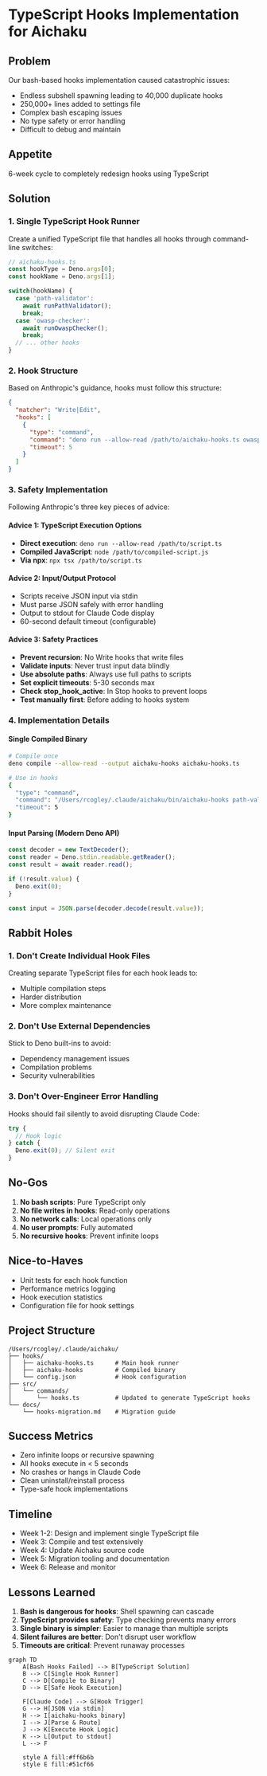 # TypeScript Hooks Implementation for Aichaku

## Problem

Our bash-based hooks implementation caused catastrophic issues:
- Endless subshell spawning leading to 40,000 duplicate hooks
- 250,000+ lines added to settings file
- Complex bash escaping issues
- No type safety or error handling
- Difficult to debug and maintain

## Appetite

6-week cycle to completely redesign hooks using TypeScript

## Solution

### 1. Single TypeScript Hook Runner

Create a unified TypeScript file that handles all hooks through command-line switches:

```typescript
// aichaku-hooks.ts
const hookType = Deno.args[0];
const hookName = Deno.args[1];

switch(hookName) {
  case 'path-validator':
    await runPathValidator();
    break;
  case 'owasp-checker':
    await runOwaspChecker();
    break;
  // ... other hooks
}
```

### 2. Hook Structure

Based on Anthropic's guidance, hooks must follow this structure:

```json
{
  "matcher": "Write|Edit",
  "hooks": [
    {
      "type": "command",
      "command": "deno run --allow-read /path/to/aichaku-hooks.ts owasp-checker",
      "timeout": 5
    }
  ]
}
```

### 3. Safety Implementation

Following Anthropic's three key pieces of advice:

#### Advice 1: TypeScript Execution Options
- **Direct execution**: `deno run --allow-read /path/to/script.ts`
- **Compiled JavaScript**: `node /path/to/compiled-script.js`
- **Via npx**: `npx tsx /path/to/script.ts`

#### Advice 2: Input/Output Protocol
- Scripts receive JSON input via stdin
- Must parse JSON safely with error handling
- Output to stdout for Claude Code display
- 60-second default timeout (configurable)

#### Advice 3: Safety Practices
- **Prevent recursion**: No Write hooks that write files
- **Validate inputs**: Never trust input data blindly
- **Use absolute paths**: Always use full paths to scripts
- **Set explicit timeouts**: 5-30 seconds max
- **Check stop_hook_active**: In Stop hooks to prevent loops
- **Test manually first**: Before adding to hooks system

### 4. Implementation Details

#### Single Compiled Binary
```bash
# Compile once
deno compile --allow-read --output aichaku-hooks aichaku-hooks.ts

# Use in hooks
{
  "type": "command",
  "command": "/Users/rcogley/.claude/aichaku/bin/aichaku-hooks path-validator",
  "timeout": 5
}
```

#### Input Parsing (Modern Deno API)
```typescript
const decoder = new TextDecoder();
const reader = Deno.stdin.readable.getReader();
const result = await reader.read();

if (!result.value) {
  Deno.exit(0);
}

const input = JSON.parse(decoder.decode(result.value));
```

## Rabbit Holes

### 1. Don't Create Individual Hook Files
Creating separate TypeScript files for each hook leads to:
- Multiple compilation steps
- Harder distribution
- More complex maintenance

### 2. Don't Use External Dependencies
Stick to Deno built-ins to avoid:
- Dependency management issues
- Compilation problems
- Security vulnerabilities

### 3. Don't Over-Engineer Error Handling
Hooks should fail silently to avoid disrupting Claude Code:
```typescript
try {
  // Hook logic
} catch {
  Deno.exit(0); // Silent exit
}
```

## No-Gos

1. **No bash scripts**: Pure TypeScript only
2. **No file writes in hooks**: Read-only operations
3. **No network calls**: Local operations only
4. **No user prompts**: Fully automated
5. **No recursive hooks**: Prevent infinite loops

## Nice-to-Haves

- Unit tests for each hook function
- Performance metrics logging
- Hook execution statistics
- Configuration file for hook settings

## Project Structure

```
/Users/rcogley/.claude/aichaku/
├── hooks/
│   ├── aichaku-hooks.ts      # Main hook runner
│   ├── aichaku-hooks         # Compiled binary
│   └── config.json           # Hook configuration
├── src/
│   └── commands/
│       └── hooks.ts          # Updated to generate TypeScript hooks
└── docs/
    └── hooks-migration.md    # Migration guide
```

## Success Metrics

- Zero infinite loops or recursive spawning
- All hooks execute in < 5 seconds
- No crashes or hangs in Claude Code
- Clean uninstall/reinstall process
- Type-safe hook implementations

## Timeline

- Week 1-2: Design and implement single TypeScript file
- Week 3: Compile and test extensively
- Week 4: Update Aichaku source code
- Week 5: Migration tooling and documentation
- Week 6: Release and monitor

## Lessons Learned

1. **Bash is dangerous for hooks**: Shell spawning can cascade
2. **TypeScript provides safety**: Type checking prevents many errors
3. **Single binary is simpler**: Easier to manage than multiple scripts
4. **Silent failures are better**: Don't disrupt user workflow
5. **Timeouts are critical**: Prevent runaway processes

```mermaid
graph TD
    A[Bash Hooks Failed] --> B[TypeScript Solution]
    B --> C[Single Hook Runner]
    C --> D[Compile to Binary]
    D --> E[Safe Hook Execution]
    
    F[Claude Code] --> G[Hook Trigger]
    G --> H[JSON via stdin]
    H --> I[aichaku-hooks binary]
    I --> J[Parse & Route]
    J --> K[Execute Hook Logic]
    K --> L[Output to stdout]
    L --> F
    
    style A fill:#ff6b6b
    style E fill:#51cf66
```